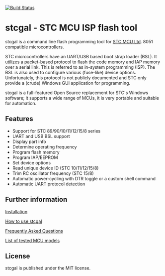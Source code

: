 [![Build Status](https://travis-ci.org/grigorig/stcgal.svg)](https://travis-ci.org/grigorig/stcgal)

stcgal - STC MCU ISP flash tool
===============================

stcgal is a command line flash programming tool for [STC MCU Ltd](http://stcmcu.com/).
8051 compatible microcontrollers.

STC microcontrollers have an UART/USB based boot strap loader (BSL). It
utilizes a packet-based protocol to flash the code memory and IAP
memory over a serial link. This is referred to as in-system programming
(ISP).  The BSL is also used to configure various (fuse-like) device
options. Unfortunately, this protocol is not publicly documented and
STC only provide a (crude) Windows GUI application for programming.

stcgal is a full-featured Open Source replacement for STC's Windows
software; it supports a wide range of MCUs, it is very portable and
suitable for automation.

Features
--------

* Support for STC 89/90/10/11/12/15/8 series
* UART and USB BSL support
* Display part info
* Determine operating frequency
* Program flash memory
* Program IAP/EEPROM
* Set device options
* Read unique device ID (STC 10/11/12/15/8)
* Trim RC oscillator frequency (STC 15/8)
* Automatic power-cycling with DTR toggle or a custom shell command
* Automatic UART protocol detection

Further information
-------------------

[Installation](INSTALL.md)

[How to use stcgal](USAGE.md)

[Frequently Asked Questions](FAQ.md)

[List of tested MCU models](MODELS.md)

License
-------

stcgal is published under the MIT license.
